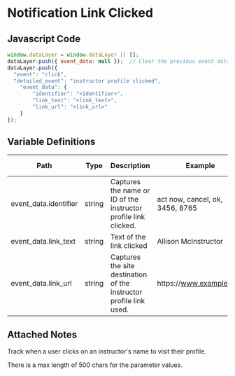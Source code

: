 # Notification Link Clicked

### 

## Javascript Code
```js
window.dataLayer = window.dataLayer || [];
dataLayer.push({ event_data: null });  // Clear the previous event_data object.
dataLayer.push({
  "event": "click",
  "detailed_event": "instructor profile clicked",
    "event_data": {
        "identifier": "<identifier>",
        "link_text": "<link_text>",
        "link_url": "<link_url>"
    }
});
```

## Variable Definitions

|Path|Type|Description|Example|Pattern|Min Length|Max Length|Minimum|Maximum|Multiple Of|
| --- | --- | --- | --- | --- | --- | --- | --- | --- | --- |
|event_data.identifier|string|Captures the name or ID of the instructor profile link clicked.|act now, cancel, ok, 3456, 8765|||||||
|event_data.link_text|string|Text of the link clicked|Allison McInstructor|||||||
|event_data.link_url|string|Captures the site destination of the instructor profile link used.|https:\/\/www.example.com|||||||

## Attached Notes

<p>Track when a user clicks on an instructor's name to visit their profile.</p>
<p>There is a max length of 500 chars for the parameter values.</p>
